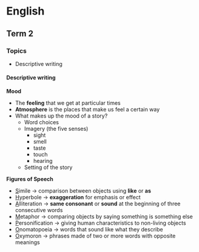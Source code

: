 <h1>English</h1>

## Term 2

### Topics
- Descriptive writing

#### Descriptive writing

**Mood**
- The **feeling** that we get at particular times
- **Atmosphere** is the places that make us feel a certain way
- What makes up the mood of a story?
    - Word choices
    - Imagery (the five senses)
        - sight
        - smell
        - taste
        - touch
        - hearing
    - Setting of the story

**Figures of Speech**
- <u>S</u>imile &rarr; comparison between objects using **like** or **as**
- <u>H</u>yperbole &rarr; **exaggeration** for emphasis or effect
- <u>A</u>lliteration &rarr; **same consonant** or **sound** at the beginning of three consecutive words
- <u>M</u>etaphor &rarr; comparing objects by saying something is something else
- <u>P</u>ersonification &rarr; giving human characteristics to non-living objects
- <u>O</u>nomatopoeia &rarr; words that sound like what they describe
- <u>O</u>xymoron &rarr; phrases made of two or more words with opposite meanings